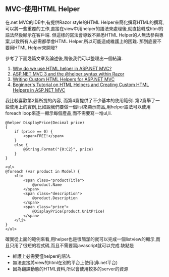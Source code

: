 MVC-使用HTML Helper
----------

在.net MVC的IDE中,有提供Razor style的HTML Helper來簡化撰寫HTML的撰寫,可以將一些重覆的工作,直接在view中用helper的語法來處理後,就直接轉成html的語法然後顯示在客戶端. 但這樣的寫法會導致不熟悉HTML Helper的人無法參與專案,以致所有人必需都學會HTML Helper,所以可能造成維護上的困難. 那到底要不要用HTML Helper來開發?

參考了下面幾篇文章及論述後,稍後我們可以整理出一個結論.

1. [Why do we use HTML helper in ASP.NET MVC?](http://stackoverflow.com/questions/4681883/why-do-we-use-html-helper-in-asp-net-mvc)
2. [ASP.NET MVC 3 and the @helper syntax within Razor](http://weblogs.asp.net/scottgu/asp-net-mvc-3-and-the-helper-syntax-within-razor)
3. [Writing Custom HTML Helpers for ASP.NET MVC](https://www.simple-talk.com/dotnet/asp.net/writing-custom-html-helpers-for-asp.net-mvc/)
4. [Beginner's Tutorial on HTML Helpers and Creating Custom HTML Helpers in ASP.NET MVC](http://www.codeproject.com/Articles/787320/An-Absolute-Beginners-Tutorial-on-HTML-Helpers-and)

我比較喜歡第2篇所提的內容, 而第4篇提供了不少基本的使用範例. 第2篇舉了一些使用上的實例,比如說我們要做一個list來顯示商品,用helper語法可以使用foreach loop來逐一顯示每個產品,而不需要寫一堆ul,li.

	@helper DisplayPrice(Decimal price)
	{
		if (price == 0) {
			<span>FREE!</span>
		}
		else {
			@String.Format("{0:C2}", price)
		}
	}

	<ul>
	@foreach (var product in Model) {
		<li>
			<span class="productTitle">
				@product.Name
			</span>
			<span class="description">
				@product.Description
			</span>
			<span class="price">
				@DisplayPrice(product.UnitPrice)
			</span>
		</li>
	}
	</ul>

確實從上面的範例來看,用helper也是很簡潔的就可以完成一個listview的顯示,而且只用了很短的程式碼,而且不需要寫javascript就可以完成.缺點是

* 維護上必需要懂helper的語法.
* 無法直接將view的html在別的平台上使用(非.net平台)
* 因為翻譯動態的HTML資料,所以會使用較多的server的資源



